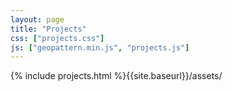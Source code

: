```yaml
---
layout: page
title: "Projects"
css: ["projects.css"]
js: ["geopattern.min.js", "projects.js"]
---
```

{% include projects.html %}{{site.baseurl}}/assets/